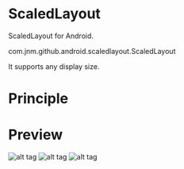 ScaledLayout
====================

ScaledLayout for Android.

com.jnm.github.android.scaledlayout.ScaledLayout

It supports any display size.


Principle
====================


Preview
====================
![alt tag](https://raw.github.com/ssomai/ScaledLayout/master/images/totalshot.jpg)
![alt tag](https://raw.github.com/ssomai/ScaledLayout/master/images/tablet.jpg)
![alt tag](https://raw.github.com/ssomai/ScaledLayout/master/images/phone.jpg)
